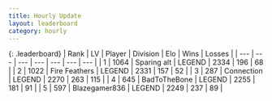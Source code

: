 ```yaml
---
title: Hourly Update
layout: leaderboard
category: hourly
---
```


{: .leaderboard}
| Rank | LV | Player | Division | Elo | Wins | Losses |
| --- | --- | --- | --- | --- | --- | --- |
| <span data-change="0">1</span> | 1064 | <span title="ID: 203132">Sparing alt</span> | LEGEND | <span data-change="0">2334</span> | <span data-change="0">196</span> | <span data-change="0">68</span> |
| <span data-change="0">2</span> | 1022 | <span title="ID: 357425">Fire Feathers</span> | LEGEND | <span data-change="0">2331</span> | <span data-change="0">157</span> | <span data-change="0">52</span> |
| <span data-change="0">3</span> | 287 | <span title="ID: 539711">Connection</span> | LEGEND | <span data-change="4">2270</span> | <span data-change="1">263</span> | <span data-change="0">115</span> |
| <span data-change="0">4</span> | 645 | <span title="ID: 391169">BadToTheBone</span> | LEGEND | <span data-change="0">2255</span> | <span data-change="0">181</span> | <span data-change="0">91</span> |
| <span data-change="0">5</span> | 597 | <span title="ID: 454722">Blazegamer836</span> | LEGEND | <span data-change="0">2249</span> | <span data-change="0">237</span> | <span data-change="0">89</span> |